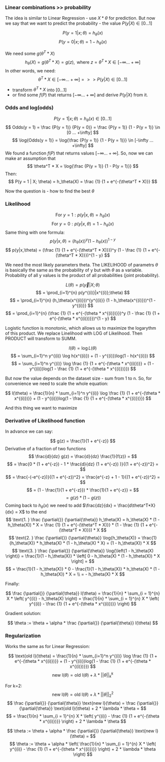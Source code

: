 ### Linear combinations >> probability

The idea is similar to Linear Regression - use $X*\theta$ for prediction. But now we say that we want to predict the probability - the value $P(y | X) \in [0 ... 1]$

$$
P(y = 1|x;\theta) = h_\theta(x)
$$
$$
P(y = 0|x;\theta) = 1 - h_\theta(x)
$$

We need some $g(\theta^T * X)$
$$
h_\theta(X) = g(\theta^T * X) = g(z), \text{ where } z = \theta^T * X \in [-\infty ... +\infty]
$$
In other words, we need:
$$
\theta^T * X \in [-\infty ... +\infty] =>> P(y | X) \in [0 ... 1]
$$

- transform $\theta^T * X$ into $[0 ... 1]$
- or find some $f(P)$ that returns $[-\infty ... +\infty]$ and derive $P(y | X)$ from it.

### Odds and log(odds)

$$
P(y = 1|x;\theta) = h_\theta(x) \in [0 ... 1]
$$
$$
Odds(y = 1) = \frac {P(y = 1)} {P(y = 0)} = \frac {P(y = 1)} {1 - P(y = 1)}  \in [0 ... +\infty]
$$
$$
\log{Odds(y = 1)} = \log{\frac {P(y = 1)} {1 - P(y = 1)}} \in [-\infty ... +\infty]
$$
We found a function $f(P)$ that returns values $[-\infty ... +\infty]$. So, now we can make aт assumption that
$$
\theta^T * X = \log{\frac {P(y = 1)} {1 - P(y = 1)}}
$$
Then:
$$
P(y = 1 | X; \theta) = h_\theta(X) = \frac {1} {1 + e^{-(\theta^T * X)}}
$$

Now the question is - how to find the best $\theta$

### Likelihood



$$
\text{For } y = 1: p(y|x,\theta) = h_\theta(x)
$$
$$
\text{For } y = 0: p(y|x,\theta) = 1 - h_\theta(x)
$$
Same thing with one formula:
$$
p(y|x,\theta) = (h_\theta(x))^y (1 - h_\theta(x))^{1 - y}
$$
$$
p(y|x,\theta) = (\frac {1} {1 + e^{-(\theta^T * X)}})^y (1 - \frac {1} {1 + e^{-(\theta^T * X)}})^{1 - y}
$$

We need the most likely parameters theta. The LIKELIHOOD of parametrs $\theta$ is basically the same as the probability of y but with $\theta$ as a variable. Probability of all y values is the product of all probabilities (joint probability).

$$
L(\theta) = p(\vec{y}|X;\theta)
$$
$$
= \prod_{i=1}^{n} p(y^{(i)}|x^{(i)};\theta)
$$
$$
= \prod_{i=1}^{n} (h_\theta(x^{(i)}))^{y^{(i)}} (1 - h_\theta(x^{(i)}))^{1 - y^{(i)}}
$$
$$
= \prod_{i=1}^{n} (\frac {1} {1 + e^{-(\theta * x^{(i)})}})^y (1 - \frac {1} {1 + e^{-(\theta * x^{(i)})}})^{1 - y}
$$

Logistic function is monotonic, which allows us to maximize the logarythm of this product. We replace Linelihood with LOG of Likelihood. Then PRODUCT will transform to SUMM.

$$
l(\theta) = \log L(\theta)
$$
$$
= \sum_{i=1}^n y^{(i)} \log h(x^{(i)}) + (1 - y^{(i)})log(1 - h(x^{(i)})
$$
$$
= \sum_{i=1}^n y^{(i)} \log \frac {1} {1 + e^{-(\theta * x^{(i)})}} + (1 - y^{(i)})log(1 - \frac {1} {1 + e^{-(\theta * x^{(i)})}})
$$

But now the value depends on the dataset size - sum from 1 to n. So, for convenience we need to scale the whole equation:

$$
l(\theta) = \frac{1}{n} * \sum_{i=1}^n y^{(i)} \log \frac {1} {1 + e^{-(\theta * x^{(i)})}} + (1 - y^{(i)})log(1 - \frac {1} {1 + e^{-(\theta * x^{(i)})}})
$$

And this thing we want to maximize

### Derivative of Likelihood function

In advance we can say:

$$
g(z) = \frac{1}{1 + e^{-z}}
$$
Derivative of a fraction of two functions
$$
\frac{d}{dz} g(z) = \frac{d}{dz} \frac{1}{f(z)} =
$$
$$
= \frac{0 * (1 + e^{-z}) - 1 * \frac{d}{dz} (1 + e^{-z}) )}{(1 + e^{-z})^2} =
$$
$$
= \frac{-(-e^{-z})}{(1 + e^{-z})^2} = \frac{e^{-z} + 1 - 1}{(1 + e^{-z})^2} =
$$
$$
= (1 - \frac{1}{1 + e^{-z}}) * \frac{1}{1 + e^{-z}} =
$$
$$
= g(z) * (1 - g(z))
$$
Coming back to $h_{\theta}(x)$ we need to add $\frac{dz}{dx} = \frac{d\theta^T*X}{dx} = X$ to the end
$$
\text{1. } \frac {\partial{}} {\partial{\theta}} h_\theta(X) = h_\theta(X) * (1 - h_\theta(X)) * X = \frac {1} {1 + e^{-(\theta^T * X)}} * (1 - \frac {1} {1 + e^{-(\theta^T * X)}}) * X
$$
$$
\text{2. } \frac {\partial{}} {\partial{\theta}} \log{h_\theta(X)} = \frac{1}{h_\theta(X)} * h_\theta(X) * (1 - h_\theta(X) * X) = (1 - h_\theta(X)) * X
$$
$$
\text{3. } \frac {\partial{}} {\partial{\theta}} \log{\left(1 - h_\theta(X) \right)} = \frac{1}{1 - h_\theta(X)} * \left[ 0 - h_\theta(X) * (1 - h_\theta(X)) * X \right]  =
$$
$$
= \frac{1}{1 - h_\theta(X)} * 0 - \frac{1}{1 - h_\theta(X)} * h_\theta(X) * (1 - h_\theta(X)) * X = \\
= - h_\theta(X) * X
$$

Finally:

$$
\frac {\partial{}} {\partial{\theta}} l(\theta) = \frac{1}{n} * \sum_{i = 1}^{n} X * \left( y^{(i)} - h_\theta(X) \right) = \frac{1}{n} * \sum_{i = 1}^{n} X * \left( y^{(i)} - \frac {1} {1 + e^{-(\theta * x^{(i)})}} \right)
$$

Gradient solution:

$$
\theta := \theta + \alpha * \frac {\partial{}} {\partial{\theta}} l(\theta)
$$

### Regularization

Works the same as for Linear Regression:

$$
\text{old l}(\theta) = \frac{1}{n} * \sum_{i=1}^n y^{(i)} \log \frac {1} {1 + e^{-(\theta * x^{(i)})}} + (1 - y^{(i)})log(1 - \frac {1} {1 + e^{-(\theta * x^{(i)})}})
$$
$$
\text{new l}(\theta) = \text{old l}(\theta) + \lambda * ||\theta||_k^k
$$

For k=2:
$$
\text{new l}(\theta) = \text{old l}(\theta) + \lambda * ||\theta||_2^2
$$
$$
\frac {\partial{}} {\partial{\theta}} \text{new l}(\theta) = \frac {\partial{}} {\partial{\theta}} \text{old l}(\theta) + 2 * \lambda * \theta =
$$
$$
= \frac{1}{n} * \sum_{i = 1}^{n} X * \left( y^{(i)} - \frac {1} {1 + e^{-(\theta * x^{(i)})}} \right) + 2 * \lambda * \theta
$$

$$
\theta := \theta + \alpha * \frac {\partial{}} {\partial{\theta}} \text{new l}(\theta) =
$$
$$
\theta := \theta + \alpha * \left( \frac{1}{n} * \sum_{i = 1}^{n} X * \left( y^{(i)} - \frac {1} {1 + e^{-(\theta * x^{(i)})}} \right) + 2 * \lambda * \theta \right)
$$